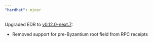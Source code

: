 ```yaml
---
"hardhat": minor
---
```


Upgraded EDR to [v0.12.0-next.7](https://github.com/NomicFoundation/edr/releases/tag/%40nomicfoundation%2Fedr%400.12.0-next.7):
- Removed support for pre-Byzantium root field from RPC receipts
